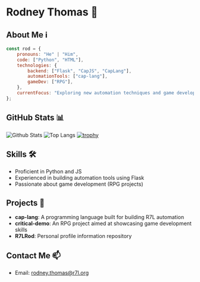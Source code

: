 # Rodney Thomas 🚀

## About Me ℹ️

```javascript
const rod = {
    pronouns: "He" | "Him",
    code: ["Python", "HTML"],
    technologies: {
        backend: ["Flask", "CapJS", "CapLang"],
        automationTools: ["cap-lang"],
        gameDev: ["RPG"],
    },
    currentFocus: "Exploring new automation techniques and game development concepts"
};
```

## GitHub Stats 📊

![Github Stats](https://github-readme-stats.vercel.app/api?username=R7LRod)
![Top Langs](https://github-readme-stats.vercel.app/api/top-langs/?username=R7LRod)
[![trophy](https://github-profile-trophy.vercel.app/?username=R7LRod)](https://github.com/R7LRod)

## Skills 🛠️

- Proficient in Python and JS
- Experienced in building automation tools using Flask
- Passionate about game development (RPG projects)

## Projects 🚀

- **cap-lang**: A programming language built for building R7L automation
- **critical-demo**: An RPG project aimed at showcasing game development skills
- **R7LRod**: Personal profile information repository

## Contact Me 📫

- Email: [rodney.thomas@r7l.org](mailto:rodney.thomas@r7l.org)
